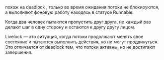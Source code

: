 похож на deadlock , только во время ожидания потоки не блокируются, а выполняют фоновую работу находясь в статусе Runnable.

Когда два человек пытаются пропустить друг друга, но каждый раз делают шаг в одну сторону и остаются к другу другу лицом.

Livelock — это ситуация, когда потоки продолжают менять свое состояние и пытаются выполнить действия, но не могут продвинуться. Это отличается от deadlock тем, что потоки активны, но не достигают завершения.